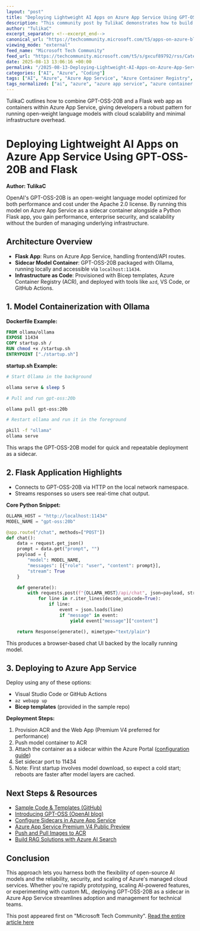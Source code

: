 ```yaml
---
layout: "post"
title: "Deploying Lightweight AI Apps on Azure App Service Using GPT-OSS-20B and Flask"
description: "This community post by TulikaC demonstrates how to build and deploy a Python Flask web application that leverages the open-weight GPT-OSS-20B language model as a sidecar container within Azure App Service. The guide covers containerization with Ollama, code integration, Bicep-based deployment automation, and tips for enterprise-scale reliability, real-time streaming, and efficient scaling using Microsoft Azure’s managed services."
author: "TulikaC"
excerpt_separator: <!--excerpt_end-->
canonical_url: "https://techcommunity.microsoft.com/t5/apps-on-azure-blog/build-lightweight-ai-apps-on-azure-app-service-with-gpt-oss-20b/ba-p/4442885"
viewing_mode: "external"
feed_name: "Microsoft Tech Community"
feed_url: "https://techcommunity.microsoft.com/t5/s/gxcuf89792/rss/Category?category.id=Azure"
date: 2025-08-13 13:06:16 +00:00
permalink: "/2025-08-13-Deploying-Lightweight-AI-Apps-on-Azure-App-Service-Using-GPT-OSS-20B-and-Flask.html"
categories: ["AI", "Azure", "Coding"]
tags: ["AI", "Azure", "Azure App Service", "Azure Container Registry", "Azure Deployment", "Bicep", "CI/CD Integration", "Coding", "Community", "Container Sidecar", "Enterprise Security", "Flask", "GPT OSS 20B", "Model Containerization", "Ollama", "OpenAI", "Premium V4 Plan", "Python", "Real Time Streaming"]
tags_normalized: ["ai", "azure", "azure app service", "azure container registry", "azure deployment", "bicep", "cislashcd integration", "coding", "community", "container sidecar", "enterprise security", "flask", "gpt oss 20b", "model containerization", "ollama", "openai", "premium v4 plan", "python", "real time streaming"]
---
```


TulikaC outlines how to combine GPT-OSS-20B and a Flask web app as containers within Azure App Service, giving developers a robust pattern for running open-weight language models with cloud scalability and minimal infrastructure overhead.<!--excerpt_end-->

# Deploying Lightweight AI Apps on Azure App Service Using GPT-OSS-20B and Flask

**Author: TulikaC**

OpenAI's GPT-OSS-20B is an open-weight language model optimized for both performance and cost under the Apache 2.0 license. By running this model on Azure App Service as a sidecar container alongside a Python Flask app, you gain performance, enterprise security, and scalability without the burden of managing underlying infrastructure.

## Architecture Overview

- **Flask App**: Runs on Azure App Service, handling frontend/API routes.
- **Sidecar Model Container**: GPT-OSS-20B packaged with Ollama, running locally and accessible via `localhost:11434`.
- **Infrastructure as Code**: Provisioned with Bicep templates, Azure Container Registry (ACR), and deployed with tools like `azd`, VS Code, or GitHub Actions.

## 1. Model Containerization with Ollama

**Dockerfile Example:**

```dockerfile
FROM ollama/ollama
EXPOSE 11434
COPY startup.sh /
RUN chmod +x /startup.sh
ENTRYPOINT ["./startup.sh"]
```

**startup.sh Example:**

```bash
# Start Ollama in the background

ollama serve & sleep 5

# Pull and run gpt-oss:20b

ollama pull gpt-oss:20b

# Restart ollama and run it in the foreground

pkill -f "ollama"
ollama serve
```

This wraps the GPT-OSS-20B model for quick and repeatable deployment as a sidecar.

## 2. Flask Application Highlights

- Connects to GPT-OSS-20B via HTTP on the local network namespace.
- Streams responses so users see real-time chat output.

**Core Python Snippet:**

```python
OLLAMA_HOST = "http://localhost:11434"
MODEL_NAME = "gpt-oss:20b"

@app.route("/chat", methods=["POST"])
def chat():
    data = request.get_json()
    prompt = data.get("prompt", "")
    payload = {
        "model": MODEL_NAME,
        "messages": [{"role": "user", "content": prompt}],
        "stream": True
    }

    def generate():
        with requests.post(f"{OLLAMA_HOST}/api/chat", json=payload, stream=True) as r:
            for line in r.iter_lines(decode_unicode=True):
                if line:
                    event = json.loads(line)
                    if "message" in event:
                        yield event["message"]["content"]

    return Response(generate(), mimetype="text/plain")
```

This produces a browser-based chat UI backed by the locally running model.

## 3. Deploying to Azure App Service

Deploy using any of these options:

- Visual Studio Code or GitHub Actions
- `az webapp up`
- **Bicep templates** (provided in the sample repo)

**Deployment Steps:**

1. Provision ACR and the Web App (Premium V4 preferred for performance)
2. Push model container to ACR
3. Attach the container as a sidecar within the Azure Portal ([configuration guide](https://learn.microsoft.com/azure/app-service/configure-sidecar))
4. Set sidecar port to 11434
5. Note: First startup involves model download, so expect a cold start; reboots are faster after model layers are cached.

## Next Steps & Resources

- [Sample Code & Templates (GitHub)](https://github.com/Azure-Samples/appservice-ai-samples/tree/main/gpt-oss-20b-sample)
- [Introducing GPT-OSS (OpenAI blog)](https://openai.com/index/introducing-gpt-oss/)
- [Configure Sidecars in Azure App Service](https://learn.microsoft.com/azure/app-service/configure-sidecar)
- [Azure App Service Premium V4 Public Preview](https://techcommunity.microsoft.com/blog/appsonazureblog/azure-app-service-premium-v4-plan-is-now-in-public-preview/4413461)
- [Push and Pull Images to ACR](https://learn.microsoft.com/azure/container-registry/container-registry-get-started-docker-cli?tabs=azure-cli)
- [Build RAG Solutions with Azure AI Search](https://learn.microsoft.com/azure/search/retrieval-augmented-generation-overview?tabs=docs)

## Conclusion

This approach lets you harness both the flexibility of open-source AI models and the reliability, security, and scaling of Azure's managed cloud services. Whether you're rapidly prototyping, scaling AI-powered features, or experimenting with custom ML, deploying GPT-OSS-20B as a sidecar in Azure App Service streamlines adoption and management for technical teams.

This post appeared first on "Microsoft Tech Community". [Read the entire article here](https://techcommunity.microsoft.com/t5/apps-on-azure-blog/build-lightweight-ai-apps-on-azure-app-service-with-gpt-oss-20b/ba-p/4442885)

